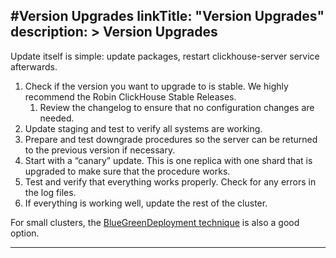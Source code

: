 #Version Upgrades
linkTitle: "Version Upgrades"
description: >
    Version Upgrades
---
Update itself is simple: update packages, restart clickhouse-server service afterwards.

1. Check if the version you want to upgrade to is stable. We highly recommend the Robin ClickHouse Stable Releases.
   1. Review the changelog to ensure that no configuration changes are needed.
2. Update staging and test to verify all systems are working.
3. Prepare and test downgrade procedures so the server can be returned to the previous version if necessary.
4. Start with a “canary” update. This is one replica with one shard that is upgraded to make sure that the procedure works.
5. Test and verify that everything works properly. Check for any errors in the log files.
6. If everything is working well, update the rest of the cluster.

For small clusters, the [BlueGreenDeployment technique](https://martinfowler.com/bliki/BlueGreenDeployment.html) is also a good option.
****

